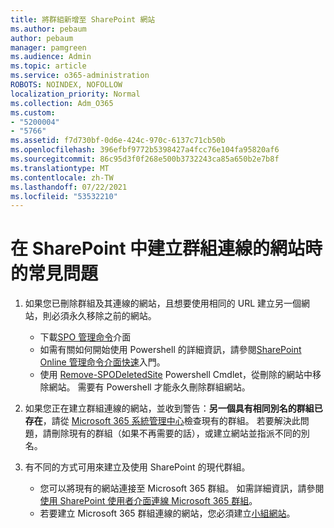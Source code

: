 ```yaml
---
title: 將群組新增至 SharePoint 網站
ms.author: pebaum
author: pebaum
manager: pamgreen
ms.audience: Admin
ms.topic: article
ms.service: o365-administration
ROBOTS: NOINDEX, NOFOLLOW
localization_priority: Normal
ms.collection: Adm_O365
ms.custom:
- "5200004"
- "5766"
ms.assetid: f7d730bf-0d6e-424c-970c-6137c71cb50b
ms.openlocfilehash: 396efbf9772b5398427a4fcc76e104fa95820af6
ms.sourcegitcommit: 86c95d3f0f268e500b3732243ca85a650b2e7b8f
ms.translationtype: MT
ms.contentlocale: zh-TW
ms.lasthandoff: 07/22/2021
ms.locfileid: "53532210"
---
```

# <a name="common-issues-when-creating-a-group-connected-site-in-sharepoint"></a>在 SharePoint 中建立群組連線的網站時的常見問題

1. 如果您已刪除群組及其連線的網站，且想要使用相同的 URL 建立另一個網站，則必須永久移除之前的網站。

   - 下載[SPO 管理命令](https://support.office.com/article/introduction-to-the-sharepoint-online-management-shell-c16941c3-19b4-4710-8056-34c034493429)介面
   - 如需有關如何開始使用 Powershell 的詳細資訊，請參閱[SharePoint Online 管理命令介面快速](/powershell/module/sharepoint-online/remove-sposite)入門。
   - 使用 [Remove-SPODeletedSite](/powershell/module/sharepoint-online/remove-sposite?view=sharepoint-ps) Powershell Cmdlet，從刪除的網站中移除網站。 需要有 Powershell 才能永久刪除群組網站。

1. 如果您正在建立群組連線的網站，並收到警告：**另一個具有相同別名的群組已存在**，請從 [Microsoft 365 系統管理中心](https://admin.microsoft.com/AdminPortal/Home#/groups)檢查現有的群組。 若要解決此問題，請刪除現有的群組（如果不再需要的話），或建立網站並指派不同的別名。

1. 有不同的方式可用來建立及使用 SharePoint 的現代群組。

   - 您可以將現有的網站連接至 Microsoft 365 群組。 如需詳細資訊，請參閱[使用 SharePoint 使用者介面連線 Microsoft 365 群組](/sharepoint/dev/transform/modernize-connect-to-office365-group#connect-an-office-365-group-using-the-sharepoint-user-interface)。
   - 若要建立 Microsoft 365 群組連線的網站，您必須建立[小組網站](https://admin.microsoft.com/sharepoint)。
